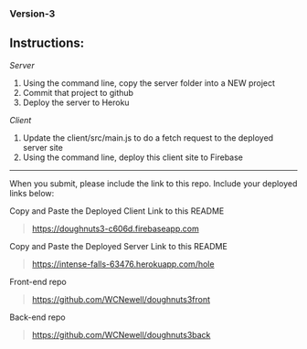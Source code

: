 ### Version-3

## Instructions:
_Server_
1. Using the command line, copy the server folder into a NEW project
1. Commit that project to github
1. Deploy the server to Heroku

_Client_
1.  Update the client/src/main.js to do a fetch request to the deployed server site
1.  Using the command line, deploy this client site to Firebase

<hr>
When you submit, please include the link to this repo. Include your deployed links below:

Copy and Paste the Deployed Client Link to this README
> https://doughnuts3-c606d.firebaseapp.com

Copy and Paste the Deployed Server Link to this README
> https://intense-falls-63476.herokuapp.com/hole

Front-end repo
> https://github.com/WCNewell/doughnuts3front

Back-end repo
> https://github.com/WCNewell/doughnuts3back